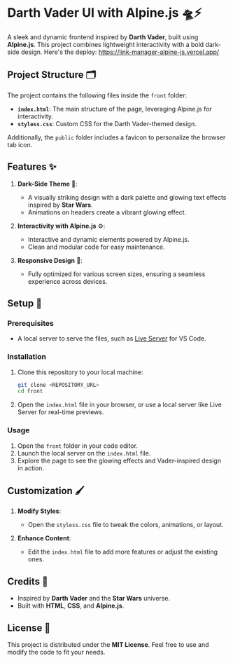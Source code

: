 # Darth Vader UI with Alpine.js 🛸⚡

A sleek and dynamic frontend inspired by **Darth Vader**, built using **Alpine.js**. This project combines lightweight interactivity with a bold dark-side design.
Here's the deploy: https://link-manager-alpine-js.vercel.app/

## Project Structure 🗂️

The project contains the following files inside the `front` folder:

- **`index.html`**: The main structure of the page, leveraging Alpine.js for interactivity.
- **`styless.css`**: Custom CSS for the Darth Vader-themed design.

Additionally, the `public` folder includes a favicon to personalize the browser tab icon.

## Features ✨

1. **Dark-Side Theme** 🌌:  
   - A visually striking design with a dark palette and glowing text effects inspired by **Star Wars**.  
   - Animations on headers create a vibrant glowing effect.

2. **Interactivity with Alpine.js** ⚙️:  
   - Interactive and dynamic elements powered by Alpine.js.  
   - Clean and modular code for easy maintenance.

3. **Responsive Design** 📱:  
   - Fully optimized for various screen sizes, ensuring a seamless experience across devices.

## Setup 🚀

### Prerequisites  
- A local server to serve the files, such as [Live Server](https://marketplace.visualstudio.com/items?itemName=ritwickdey.LiveServer) for VS Code.

### Installation  

1. Clone this repository to your local machine:  
   ```bash
   git clone <REPOSITORY_URL>
   cd front
   ```

2. Open the `index.html` file in your browser, or use a local server like Live Server for real-time previews.

### Usage  

1. Open the `front` folder in your code editor.  
2. Launch the local server on the `index.html` file.  
3. Explore the page to see the glowing effects and Vader-inspired design in action.

## Customization 🖌️  

1. **Modify Styles**:  
   - Open the `styless.css` file to tweak the colors, animations, or layout.  

2. **Enhance Content**:  
   - Edit the `index.html` file to add more features or adjust the existing ones.

## Credits 🙌  

- Inspired by **Darth Vader** and the **Star Wars** universe.  
- Built with **HTML**, **CSS**, and **Alpine.js**.  

## License 📜  

This project is distributed under the **MIT License**. Feel free to use and modify the code to fit your needs.  
